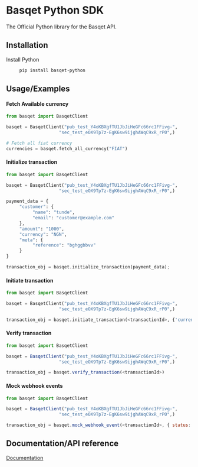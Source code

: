 
# Basqet Python SDK

The Official Python library for the Basqet API.

## Installation

Install Python

```bash
     pip install basqet-python
```

## Usage/Examples

#### Fetch Available currency

```python
from basqet import BasqetClient

basqet = BasqetClient("pub_test_Y4oKBXgfTU1JbJiHeGFc66rc1FFivg-",
                    "sec_test_eOX9Tp7z-EgK6sw9ijghAWqC9xR_rP0",)

# Fetch all fiat currency
currencies = basqet.fetch_all_currency("FIAT")

```


#### Initialize transaction


```python
from basqet import BasqetClient

basqet = BasqetClient("pub_test_Y4oKBXgfTU1JbJiHeGFc66rc1FFivg-",
                    "sec_test_eOX9Tp7z-EgK6sw9ijghAWqC9xR_rP0",)

payment_data = {
     "customer": {
          "name": "tunde",
          "email": "customer@example.com"
     },
     "amount": "1000",
     "currency": "NGN",
     "meta": {
          "reference": "bghggbbvv"
     }
}

transaction_obj = basqet.initialize_transaction(payment_data);

```


#### Initiate transaction

```python
from basqet import BasqetClient

basqet = BasqetClient("pub_test_Y4oKBXgfTU1JbJiHeGFc66rc1FFivg-",
                    "sec_test_eOX9Tp7z-EgK6sw9ijghAWqC9xR_rP0",)

transaction_obj = basqet.initiate_transaction(<transactionId>, {'currency_id': <currency_id>})

```


#### Verify transaction

```javascript
from basqet import BasqetClient

basqet = BasqetClient("pub_test_Y4oKBXgfTU1JbJiHeGFc66rc1FFivg-",
                    "sec_test_eOX9Tp7z-EgK6sw9ijghAWqC9xR_rP0",)

transaction_obj = basqet.verify_transaction(<transactionId>)

```

#### Mock webhook events

```javascript
from basqet import BasqetClient

basqet = BasqetClient("pub_test_Y4oKBXgfTU1JbJiHeGFc66rc1FFivg-",
                    "sec_test_eOX9Tp7z-EgK6sw9ijghAWqC9xR_rP0",)

transaction_obj = basqet.mock_webhook_event(<transactionId>, { status: 'SUCCESSFUL' })

```

## Documentation/API reference

[Documentation](https://docs.basqet.com/docs)